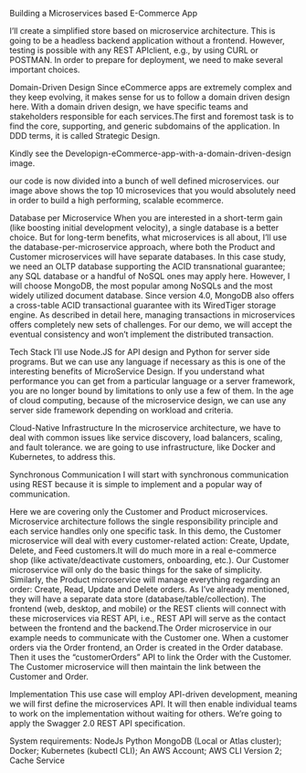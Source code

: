 Building a Microservices based E-Commerce App


I’ll create a simplified store based on microservice architecture. This is going to be a headless backend application without a frontend. However, testing is possible with any REST APIclient, e.g., by using CURL or POSTMAN. In order to prepare for deployment, we need to make several important choices.

Domain-Driven Design
Since eCommerce apps are extremely complex and they keep evolving, it makes sense for us to follow a domain driven design here. With a domain driven design, we have specific teams and stakeholders responsible for each services.The first and foremost task is to find the core, supporting, and generic subdomains of the application. In DDD terms, it is called Strategic Design.

Kindly see the Developign-eCommerce-app-with-a-domain-driven-design image.

our code is now divided into a bunch of well defined microservices. our image above shows the top 10 microsevices that you would absolutely need in order to build a high performing, scalable ecommerce.

Database per Microservice
When you are interested in a short-term gain (like boosting initial development velocity), a single database is a better choice. But for long-term benefits, what microservices is all about, I’ll use the database-per-microservice approach, where both the Product and Customer microservices will have separate databases. In this case study, we need an OLTP database supporting the ACID transnational guarantee; any SQL database or a handful of NoSQL ones may apply here. However, I will choose MongoDB, the most popular among NoSQLs and the most widely utilized document database. Since version 4.0, MongoDB also offers a cross-table ACID transactional guarantee with its WiredTiger storage engine. As described in detail here, managing transactions in microservices offers completely new sets of challenges. For our demo, we will accept the eventual consistency and won’t implement the distributed transaction.


Tech Stack
I’ll use Node.JS for API design and Python for server side programs. But we can use any language if necessary as this is one of the interesting benefits of MicroService Design. If you understand what performance you can get from a particular language or a server framework, you are no longer bound by limitations to only use a few of them. In the age of cloud computing, because of the microservice design, we can use any server side framework depending on workload and criteria. 


Cloud-Native Infrastructure 
In the microservice architecture, we have to deal with common issues like service discovery, load balancers, scaling, and fault tolerance. we are going to use infrastructure, like Docker and Kubernetes, to address this.


Synchronous Communication
I will start with synchronous communication using REST because it is simple to implement and a popular way of communication.


Here we are covering only the Customer and Product microservices. Microservice architecture follows the single responsibility principle and each service handles only one specific task.
In this demo, the Customer microservice will deal with every customer-related action: Create, Update, Delete, and Feed customers.It will do much more in a real e-commerce shop (like activate/deactivate customers, onboarding, etc.). Our Customer microservice will only do the basic things for the sake of simplicity.
Similarly, the Product microservice will manage everything regarding an order: Create, Read, Update and Delete orders. As I’ve already mentioned, they will have a separate data store (database/table/collection).
The frontend (web, desktop, and mobile) or the REST clients will connect with these microservices via REST API, i.e., REST API will serve as the contact between the frontend and the backend.The Order microservice in our example needs to communicate with the Customer one. When a customer orders via the Order frontend, an Order is created in the Order database. Then it uses the “customerOrders” API to link the Order with the Customer. The Customer microservice will then maintain the link between the Customer and Order.

Implementation
This use case will employ API-driven development, meaning we will first define the microservices API. It will then enable individual teams to work on the implementation without waiting for others. We’re going to apply the Swagger 2.0 REST API specification.

System requirements:
NodeJs
Python
MongoDB (Local or Atlas cluster);
Docker;
Kubernetes (kubectl CLI);
An AWS Account;
AWS CLI Version 2;
Cache Service
